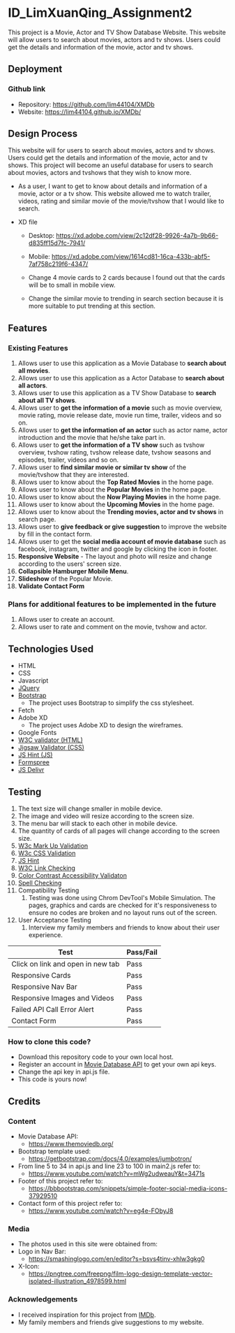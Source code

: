 # ID_LimXuanQing_Assignment2
This project is a Movie, Actor and TV Show Database Website. This website will allow users to search about movies, actors and tv shows. Users could get the details and information of the movie, actor and tv shows.

## Deployment
### Github link
  * Repository: https://github.com/lim44104/XMDb
  * Website: https://lim44104.github.io/XMDb/

## Design Process

This website will for users to search about movies, actors and tv shows. Users could get the details and information of the movie, actor and tv shows. This project will become an useful database for users to search about movies, actors and tvshows that they wish to know more.

* As a user, I want to get to know about details and information of a movie, actor or a tv show. This website allowed me to watch trailer, videos, rating and similar movie of the movie/tvshow that I would like to search.

* XD file
  * Desktop: https://xd.adobe.com/view/2c12df28-9926-4a7b-9b66-d835ff15d7fc-7941/
  * Mobile: https://xd.adobe.com/view/1614cd81-16ca-433b-abf5-7af758c219f6-4347/

  * Change 4 movie cards to 2 cards because I found out that the cards will be to small in mobile view.
  * Change the similar movie to trending in search section because it is more suitable to put trending at this section.
  
## Features
### Existing Features
1. Allows user to use this application as a Movie Database to **search about all movies**.
2. Allows user to use this application as a Actor Database to **search about all actors**.
3. Allows user to use this application as a TV Show Database to **search about all TV shows**.
4. Allows user to **get the information of a movie** such as movie overview, movie rating, movie release date, movie run time, trailer, videos and so on.
5. Allows user to **get the information of an actor** such as actor name, actor introduction and the movie that he/she take part in.
6. Allows user to **get the information of a TV show** such as tvshow overview, tvshow rating, tvshow release date, tvshow seasons and episodes, trailer, videos and so on.
7. Allows user to **find similar movie or similar tv show** of the movie/tvshow that they are interested.
8. Allows user to know about the **Top Rated Movies** in the home page.
9. Allows user to know about the **Popular Movies** in the home page.
10. Allows user to know about the **Now Playing Movies** in the home page.
11. Allows user to know about the **Upcoming Movies** in the home page.
12. Allows user to know about the **Trending movies, actor and tv shows** in search page.
13. Allows user to **give feedback or give suggestion** to improve the website by fill in the contact form.
14. Allows user to get the **social media account of movie database** such as facebook, instagram, twitter and google by clicking the icon in footer. 
15. **Responsive Website** - The layout and photo will resize and change according to the users' screen size.
16. **Collapsible Hamburger Mobile Menu**.
17. **Slideshow** of the Popular Movie.
18. **Validate Contact Form**

### Plans for additional features to be implemented in the future
1. Allows user to create an account.
2. Allows user to rate and comment on the movie, tvshow and actor.


## Technologies Used
* HTML
* CSS
* Javascript
* [JQuery](https://jquery.com/)
* [Bootstrap](https://getbootstrap.com/)
  * The project uses Bootstrap to simplify the css stylesheet.
* Fetch
* Adobe XD
  * The project uses Adobe XD to design the wireframes.
* Google Fonts
* [W3C validator (HTML)](https://validator.w3.org/)
* [Jigsaw Validator (CSS)](https://jigsaw.w3.org/css-validator/)
* [JS Hint (JS)](https://jshint.com/)
* [Formspree](https://formspree.io/)
* [JS Delivr](https://www.jsdelivr.com/)


## Testing
1. The text size will change smaller in mobile device.
2. The image and video will resize according to the screen size.
3. The menu bar will stack to each other in mobile device.
4. The quantity of cards of all pages will change according to the screen size.
5. [W3c Mark Up Validation](https://validator.w3.org/)
6. [W3c CSS Validation](https://jigsaw.w3.org/css-validator/)
7. [JS Hint](https://jshint.com/)
8. [W3C Link Checking](https://validator.w3.org/checklink)
9. [Color Contrast Accessibility Validaton](https://color.a11y.com/Contrast/)
10. [Spell Checking](https://typosaur.us/)
11. Compatibility Testing
    1.  Testing was done using Chrom DevTool's Mobile Simulation. The pages, graphics and cards are checked for it's responsiveness to ensure no codes are broken and no layout runs out of the screen.
12. User Acceptance Testing
    1.  Interview my family members and friends to know about their user experience.

  Test    | Pass/Fail
--------- | ---------
Click on link and open in new tab | Pass
Responsive Cards | Pass
Responsive Nav Bar | Pass
Responsive Images and Videos | Pass
Failed API Call Error Alert | Pass
Contact Form | Pass

  
### How to clone this code?
  * Download this repository code to your own local host.
  * Register an account in [Movie Database API](https://www.themoviedb.org/) to get your own api keys.
  * Change the api key in api.js file.
  * This code is yours now!
  

## Credits
### Content
* Movie Database API:
  * https://www.themoviedb.org/
* Bootstrap template used: 
  * https://getbootstrap.com/docs/4.0/examples/jumbotron/
* From line 5 to 34 in api.js and line 23 to 100 in main2.js refer to: 
  * https://www.youtube.com/watch?v=mWg2udweauY&t=3471s
* Footer of this project refer to: 
  * https://bbbootstrap.com/snippets/simple-footer-social-media-icons-37929510
* Contact form of this project refer to:
  * https://www.youtube.com/watch?v=eg4e-FObyJ8


### Media
* The photos used in this site were obtained from:
 * Logo in Nav Bar: 
   * https://smashinglogo.com/en/editor?s=bsvs4tinv-xhlw3gkg0
 * X-Icon: 
   * https://pngtree.com/freepng/film-logo-design-template-vector-isolated-illustration_4978599.html

### Acknowledgements
* I received inspiration for this project from [IMDb](https://www.imdb.com/?ref_=nv_home).
* My family members and friends give suggestions to my website.
